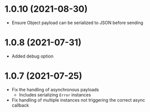 # 1.0.10 (2021-08-30)

- Ensure Object payload can be serialized to JSON before sending

# 1.0.8 (2021-07-31)

- Added debug option

# 1.0.7 (2021-07-25)

- Fix the handling of asynchronous payloads
  - Includes serializing `Error` instances
- Fix handling of multiple instances not triggering the correct async callback
